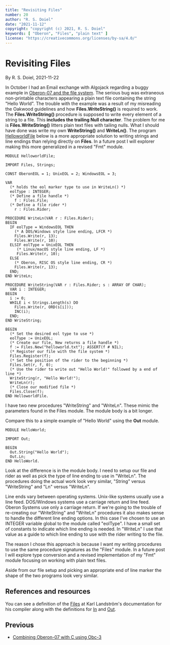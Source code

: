 ```yaml
---
title: "Revisiting Files"
number: 20
author: "R. S. Doiel"
date: "2021-11-12"
copyright: "copyright (c) 2021, R. S. Doiel"
keywords: [ "Oberon", "Files", "plain text" ]
license: "https://creativecommons.org/licenses/by-sa/4.0/"
---
```


Revisiting Files
================

By R. S. Doiel, 2021-11-22

In October I had an Email exchange with Algojack regarding a buggy example in [Oberon-07 and the file system](../../../2020/05/09/Oberon-07-and-the-filesystem.html). The serious bug was extraneous non-printable characters appearing a plain text file containing the string "Hello World". The trouble with the example was a result of my misreading the Oakwood guidelines and how **Files.WriteString()** is required to work. The **Files.WriteString()** procedure is supposed to write every element of a string to a file. This __includes the trailing Null character__. The problem for me is **Files.WriteString()** litters plain text files with tailing nulls. What I should have done was write my own **WriteString()** and **WriteLn()**. The program [HelloworldFile](./HelloworldFile.Mod) below is a more appropriate solution to writing strings and line endings than relying directly on **Files**. In a future post I will explorer making this more generalized in a revised "Fmt" module.

~~~
MODULE HelloworldFile;

IMPORT Files, Strings;

CONST OberonEOL = 1; UnixEOL = 2; WindowsEOL = 3;

VAR
  (* holds the eol marker type to use in WriteLn() *)
  eolType : INTEGER;
  (* Define a file handle *)
    f : Files.File;
  (* Define a file rider *)
    r : Files.Rider;

PROCEDURE WriteLn(VAR r : Files.Rider);
BEGIN
  IF eolType = WindowsEOL THEN
    (* A DOS/Windows style line ending, LFCR *)
    Files.Write(r, 13);
    Files.Write(r, 10);
  ELSIF eolType = UnixEOL THEN
     (* Linux/macOS style line ending, LF *)
     Files.Write(r, 10);
  ELSE
    (* Oberon, RISC OS style line ending, CR *)
    Files.Write(r, 13);
  END;
END WriteLn;

PROCEDURE WriteString(VAR r : Files.Rider; s : ARRAY OF CHAR);
  VAR i : INTEGER;
BEGIN
  i := 0;
  WHILE i < Strings.Length(s) DO
    Files.Write(r, ORD(s[i]));
    INC(i);
  END;
END WriteString;

BEGIN
  (* Set the desired eol type to use *)
  eolType := UnixEOL;
  (* Create our file, New returns a file handle *)
  f := Files.New("helloworld.txt"); ASSERT(f # NIL);
  (* Register our file with the file system *)
  Files.Register(f);
  (* Set the position of the rider to the beginning *)
  Files.Set(r, f, 0);
  (* Use the rider to write out "Hello World!" followed by a end of line *)
  WriteString(r, "Hello World!");
  WriteLn(r);
  (* Close our modified file *)
  Files.Close(f);
END HelloworldFile.
~~~

I have two new procedures "WriteString" and "WriteLn". These mimic the parameters found in the Files module. The module body is a bit longer.

Compare this to a simple example of "Hello World" using the **Out** module.

~~~
MODULE HelloWorld;

IMPORT Out;

BEGIN
  Out.String("Hello World");
  Out.Ln;
END HelloWorld.
~~~

Look at the difference is in the module body. I need to setup our file and rider as well as pick the type of line ending to use in "WriteLn". The procedures doing the actual work look very similar, "String" versus "WriteString" and "Ln" versus "WriteLn".  


Line ends vary between operating systems. Unix-like systems usually use a line feed. DOS/Windows systems use a carriage return and line feed. Oberon Systems use only a carriage return. If we're going to the trouble of re-creating our "WriteString" and "WriteLn" procedures it also makes sense to handle the different line ending options.  In this case I've chosen to use an INTEGER variable global to the module called "eolType". I have a small set of constants to indicate which line ending is needed. In "WriteLn" I use that value as a guide to which line ending to use with the rider writing to the file.

The reason I chose this approach is because I want my writing procedures to use the same procedure signatures as the "Files" module. In a future post I will explore type conversion and a revised implementation of my "Fmt" module focusing on working with plain text files.

Aside from our file setup and picking an appropriate end of line marker the shape of the two programs look very similar.

References and resources
------------------------

You can see a definition of the [Files](https://miasap.se/obnc/obncdoc/basic/Files.def.html "My example module definition is based on the on Karl created in OBNC") at Karl Landström's documentation for his compiler along with the definitions for [In](https://miasap.se/obnc/obncdoc/basic/In.def.html) and [Out](https://miasap.se/obnc/obncdoc/basic/Out.def.html).


Previous
--------

- [Combining Oberon-07 with C using Obc-3](../../06/14/Combining-Oberon-07-with-C-using-Obc-3.html)

